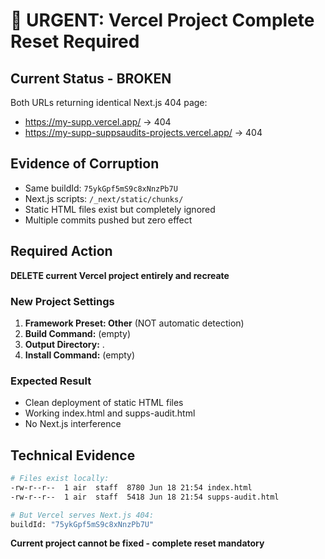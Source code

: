 # 🚨 URGENT: Vercel Project Complete Reset Required

## Current Status - BROKEN
Both URLs returning identical Next.js 404 page:
- https://my-supp.vercel.app/ → 404 
- https://my-supp-suppsaudits-projects.vercel.app/ → 404

## Evidence of Corruption
- Same buildId: `75ykGpf5mS9c8xNnzPb7U` 
- Next.js scripts: `/_next/static/chunks/`
- Static HTML files exist but completely ignored
- Multiple commits pushed but zero effect

## Required Action
**DELETE current Vercel project entirely and recreate**

### New Project Settings
1. **Framework Preset: Other** (NOT automatic detection)
2. **Build Command:** (empty)
3. **Output Directory:** . 
4. **Install Command:** (empty)

### Expected Result
- Clean deployment of static HTML files
- Working index.html and supps-audit.html
- No Next.js interference

## Technical Evidence
```bash
# Files exist locally:
-rw-r--r--  1 air  staff  8780 Jun 18 21:54 index.html
-rw-r--r--  1 air  staff  5418 Jun 18 21:54 supps-audit.html

# But Vercel serves Next.js 404:
buildId: "75ykGpf5mS9c8xNnzPb7U"
```

**Current project cannot be fixed - complete reset mandatory**